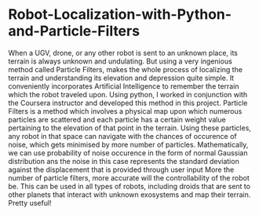 # Robot-Localization-with-Python-and-Particle-Filters
When a UGV, drone, or any other robot is sent to an unknown place, its terrain is always unknown and undulating. But using a very ingenious method called Particle Filters, makes the whole process of localizing the terrain and understanding its elevation and depression quite simple. It conveniently incorporates Artificial Intelligence to remember the terrain which the robot traveled upon. Using python, I worked in conjunction with the Coursera instructor and developed this method in this project.
Particle Filters is a method which involves a physical map upon which numerous particles are scattered and each particle has a certain weight value pertaining to the elevation of that point in the terrain.
Using these particles, any robot in that space can navigate with the chances of occurence of noise, which gets minimised by more number of particles.
Mathematically, we can use probability of noise occurence in the form of normal Gaussian distribution ans the noise in this case represents the standard deviation against the displacement that is provided through user input
More the number of particle filters, more accurate will the controllability of the robot be.
This can be used in all types of robots, including droids that are sent to other planets that interact with unknown exosystems and map their terrain. Pretty useful!
